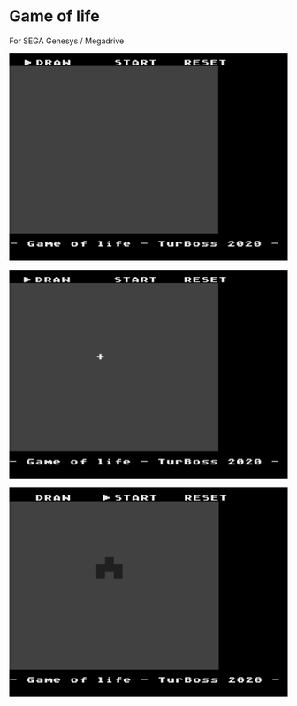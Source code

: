 # Game of life
 For SEGA Genesys / Megadrive

![](images/2.png)

![](images/3.png)

![](images/1.png)